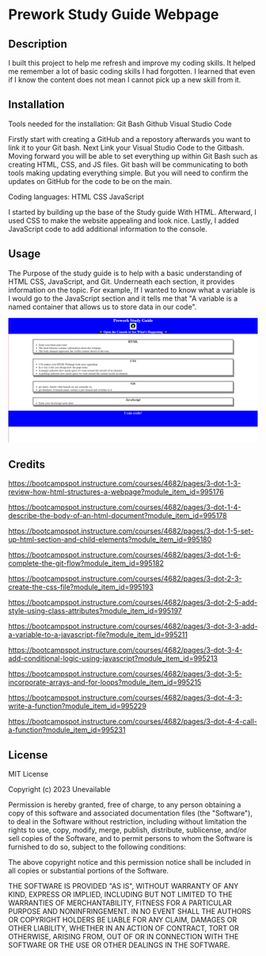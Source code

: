 # Prework Study Guide Webpage

## Description

I built this project to help me refresh and improve my coding skills. It helped me remember a lot of basic coding skills I had forgotten. I learned that even if I know the content does not mean I cannot pick up a new skill from it.

## Installation

Tools needed for the installation:
Git Bash
Github
Visual Studio Code

Firstly start with creating a GitHub and a repostory afterwards you want to link it to your Git bash. Next Link your Visual Studio Code to the Gitbash. Moving forward you will be able to set everything up within Git Bash such as creating HTML, CSS, and JS files. Git bash will be communicating to both tools making updating everything simple. But you will need to confirm the updates on GitHub for the code to be on the main.

Coding languages:
HTML
CSS
JavaScript

I started by building up the base of the Study guide With HTML. Afterward, I used CSS to make the website appealing and look nice. Lastly, I added JavaScript code to add additional information to the console.


## Usage

The Purpose of the study guide is to help with a basic understanding of HTML CSS, JavaScript, and Git. Underneath each section, it provides information on the topic. For example, If I wanted to know what a variable is I would go to the JavaScript section and it tells me that "A variable is a named container that allows us to store data in our code".

![Preview of the Website](assets/images/prework.PNG)

## Credits
https://bootcampspot.instructure.com/courses/4682/pages/3-dot-1-3-review-how-html-structures-a-webpage?module_item_id=995176

https://bootcampspot.instructure.com/courses/4682/pages/3-dot-1-4-describe-the-body-of-an-html-document?module_item_id=995178

https://bootcampspot.instructure.com/courses/4682/pages/3-dot-1-5-set-up-html-section-and-child-elements?module_item_id=995180

https://bootcampspot.instructure.com/courses/4682/pages/3-dot-1-6-complete-the-git-flow?module_item_id=995182

https://bootcampspot.instructure.com/courses/4682/pages/3-dot-2-3-create-the-css-file?module_item_id=995193

https://bootcampspot.instructure.com/courses/4682/pages/3-dot-2-5-add-style-using-class-attributes?module_item_id=995197

https://bootcampspot.instructure.com/courses/4682/pages/3-dot-3-3-add-a-variable-to-a-javascript-file?module_item_id=995211

https://bootcampspot.instructure.com/courses/4682/pages/3-dot-3-4-add-conditional-logic-using-javascript?module_item_id=995213

https://bootcampspot.instructure.com/courses/4682/pages/3-dot-3-5-incorporate-arrays-and-for-loops?module_item_id=995215

https://bootcampspot.instructure.com/courses/4682/pages/3-dot-4-3-write-a-function?module_item_id=995229

https://bootcampspot.instructure.com/courses/4682/pages/3-dot-4-4-call-a-function?module_item_id=995231

## License

MIT License

Copyright (c) 2023 Unevailable

Permission is hereby granted, free of charge, to any person obtaining a copy
of this software and associated documentation files (the "Software"), to deal
in the Software without restriction, including without limitation the rights
to use, copy, modify, merge, publish, distribute, sublicense, and/or sell
copies of the Software, and to permit persons to whom the Software is
furnished to do so, subject to the following conditions:

The above copyright notice and this permission notice shall be included in all
copies or substantial portions of the Software.

THE SOFTWARE IS PROVIDED "AS IS", WITHOUT WARRANTY OF ANY KIND, EXPRESS OR
IMPLIED, INCLUDING BUT NOT LIMITED TO THE WARRANTIES OF MERCHANTABILITY,
FITNESS FOR A PARTICULAR PURPOSE AND NONINFRINGEMENT. IN NO EVENT SHALL THE
AUTHORS OR COPYRIGHT HOLDERS BE LIABLE FOR ANY CLAIM, DAMAGES OR OTHER
LIABILITY, WHETHER IN AN ACTION OF CONTRACT, TORT OR OTHERWISE, ARISING FROM,
OUT OF OR IN CONNECTION WITH THE SOFTWARE OR THE USE OR OTHER DEALINGS IN THE
SOFTWARE.

